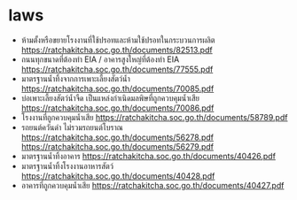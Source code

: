 # laws
- ห้ามตั้งหรือขยายโรงงานที่ใช้ปรอทและห้ามใช้ปรอทในกระบวนการผลิต https://ratchakitcha.soc.go.th/documents/82513.pdf
- ถนนทุกขนาดที่ต้องทำ EIA / อาคารสูงใหญ่ที่ต้องทำ EIA https://ratchakitcha.soc.go.th/documents/77555.pdf
- มาตรฐานน้ำทิ้งจากการเพาะเลี้ยงสัตว์น้ำ https://ratchakitcha.soc.go.th/documents/70085.pdf
- บ่อเพาะเลี้ยงสัตว์น้ำจืด เป็นแหล่งกำเนิดมลพิษที่ถูกควบคุมน้ำเสีย https://ratchakitcha.soc.go.th/documents/70086.pdf
- โรงงานที่ถูกควบคุมน้ำเสีย https://ratchakitcha.soc.go.th/documents/58789.pdf
- รถยนต์ควันดำ ไม่รวมรถยนต์โบราณ https://ratchakitcha.soc.go.th/documents/56278.pdf https://ratchakitcha.soc.go.th/documents/56279.pdf
- มาตรฐานน้ำทิ้งอาคาร https://ratchakitcha.soc.go.th/documents/40426.pdf
- มาตรฐานน้ำทิ้งโรงงานอาหารสัตว์ https://ratchakitcha.soc.go.th/documents/40428.pdf
- อาคารที่ถูกควบคุมน้ำเสีย https://ratchakitcha.soc.go.th/documents/40427.pdf
